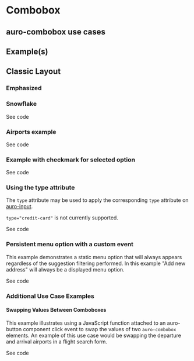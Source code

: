 # Combobox

<!-- AURO-GENERATED-CONTENT:START (FILE:src=./../docs/partials/description.md) -->
<!-- AURO-GENERATED-CONTENT:END -->

## auro-combobox use cases

<!-- AURO-GENERATED-CONTENT:START (FILE:src=./../docs/partials/useCases.md) -->
<!-- AURO-GENERATED-CONTENT:END -->

## Example(s)

## Classic Layout

<div class="exampleWrapper">
  <!-- AURO-GENERATED-CONTENT:START (FILE:src=./../apiExamples/classic/basic.html) -->
  <!-- AURO-GENERATED-CONTENT:END -->
</div>

<div class="exampleWrapper--ondark">
  <!-- AURO-GENERATED-CONTENT:START (FILE:src=./../apiExamples/classic/inverseAppearance.html) -->
  <!-- AURO-GENERATED-CONTENT:END -->
</div>

### Emphasized

<div class="exampleWrapper">
  <!-- AURO-GENERATED-CONTENT:START (FILE:src=./../apiExamples/emphasized/basic.html) -->
  <!-- AURO-GENERATED-CONTENT:END -->
</div>

### Snowflake

<div class="exampleWrapper--ondark">
  <!-- AURO-GENERATED-CONTENT:START (FILE:src=./../apiExamples/snowflake/basic.html) -->
  <!-- AURO-GENERATED-CONTENT:END -->
</div>

<div class="exampleWrapper">
  <!-- AURO-GENERATED-CONTENT:START (FILE:src=./../apiExamples/basic.html) -->
  <!-- AURO-GENERATED-CONTENT:END -->
</div>

<div class="exampleWrapper--ondark" aria-hidden>
  <!-- AURO-GENERATED-CONTENT:START (FILE:src=./../apiExamples/inverseAppearance.html) -->
  <!-- AURO-GENERATED-CONTENT:END -->
</div>

<auro-accordion alignRight>
  <span slot="trigger">See code</span>

<!-- AURO-GENERATED-CONTENT:START (CODE:src=./../apiExamples/basic.html) -->
<!-- AURO-GENERATED-CONTENT:END -->

<!-- AURO-GENERATED-CONTENT:START (FILE:src=./../apiExamples/inverseAppearance.html) -->
<!-- AURO-GENERATED-CONTENT:END -->

</auro-accordion>


### Airports example

<div class="exampleWrapper">
  <!-- AURO-GENERATED-CONTENT:START (FILE:src=./../apiExamples/airports.html) -->
  <!-- AURO-GENERATED-CONTENT:END -->
</div>

<auro-accordion alignRight>
  <span slot="trigger">See code</span>

<!-- AURO-GENERATED-CONTENT:START (CODE:src=./../apiExamples/airports.html) -->
<!-- AURO-GENERATED-CONTENT:END -->

</auro-accordion>

### Example with checkmark for selected option

<div class="exampleWrapper">
  <!-- AURO-GENERATED-CONTENT:START (FILE:src=./../apiExamples/withCheckmark.html) -->
  <!-- AURO-GENERATED-CONTENT:END -->
</div>

<auro-accordion alignRight>
  <span slot="trigger">See code</span>

<!-- AURO-GENERATED-CONTENT:START (CODE:src=./../apiExamples/withCheckmark.html) -->
<!-- AURO-GENERATED-CONTENT:END -->

</auro-accordion>

### Using the type attribute

The `type` attribute may be used to apply the corresponding `type` attribute on [auro-input](http://auro.alaskaair.com/components/auro/input/api).

`type="credit-card"` is not currently supported.

<div class="exampleWrapper">
  <!-- AURO-GENERATED-CONTENT:START (FILE:src=./../apiExamples/typeMonthDayYear.html) -->
  <!-- AURO-GENERATED-CONTENT:END -->
</div>

<auro-accordion alignRight>
  <span slot="trigger">See code</span>

<!-- AURO-GENERATED-CONTENT:START (CODE:src=./../apiExamples/typeMonthDayYear.html) -->
<!-- AURO-GENERATED-CONTENT:END -->

</auro-accordion>

### Persistent menu option with a custom event

This example demonstrates a static menu option that will always appears regardless of the suggestion filtering performed. In this example "Add new address" will always be a displayed menu option.

<div class="exampleWrapper">
  <!-- AURO-GENERATED-CONTENT:START (FILE:src=./../apiExamples/persistent.html) -->
  <!-- AURO-GENERATED-CONTENT:END -->
</div>

<auro-accordion alignRight>
  <span slot="trigger">See code</span>

<!-- AURO-GENERATED-CONTENT:START (CODE:src=./../apiExamples/persistent.html) -->
<!-- AURO-GENERATED-CONTENT:END -->

</auro-accordion>

### Additional Use Case Examples

#### Swapping Values Between Comboboxes

This example illustrates using a JavaScript function attached to an auro-button component click event to swap the values of two `auro-combobox` elements. An example of this use case would be swapping the departure and arrival airports in a flight search form.

<div class="exampleWrapper">
  <!-- AURO-GENERATED-CONTENT:START (FILE:src=./../apiExamples/swapValue.html) -->
  <!-- AURO-GENERATED-CONTENT:END -->
</div>

<auro-accordion alignRight>
  <span slot="trigger">See code</span>

<!-- AURO-GENERATED-CONTENT:START (CODE:src=./../apiExamples/swapValue.html) -->
<!-- AURO-GENERATED-CONTENT:END -->

</auro-accordion>
